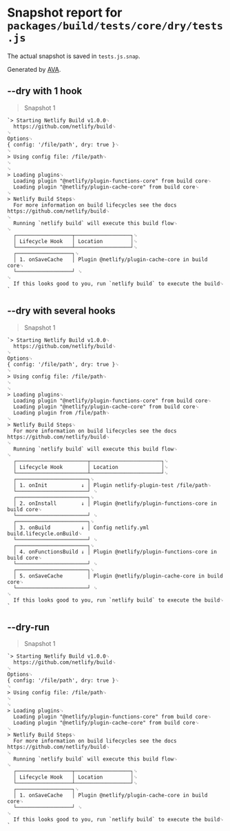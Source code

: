 # Snapshot report for `packages/build/tests/core/dry/tests.js`

The actual snapshot is saved in `tests.js.snap`.

Generated by [AVA](https://ava.li).

## --dry with 1 hook

> Snapshot 1

    `> Starting Netlify Build v1.0.0␊
      https://github.com/netlify/build␊
    ␊
    Options␊
    { config: '/file/path', dry: true }␊
    ␊
    > Using config file: /file/path␊
    ␊
    ␊
    > Loading plugins␊
      Loading plugin "@netlify/plugin-functions-core" from build core␊
      Loading plugin "@netlify/plugin-cache-core" from build core␊
    ␊
    > Netlify Build Steps␊
      For more information on build lifecycles see the docs https://github.com/netlify/build␊
    ␊
      Running `netlify build` will execute this build flow␊
    ␊
      ┌──────────────────┬──────────────────┐␊
      │ Lifecycle Hook   │ Location         │␊
      └──────────────────┴──────────────────┘␊
      ┌──────────────────┐␊
      │ 1. onSaveCache   │ Plugin @netlify/plugin-cache-core in build core␊
      └──────────────────┘ ␊
    ␊
      If this looks good to you, run `netlify build` to execute the build␊
    `

## --dry with several hooks

> Snapshot 1

    `> Starting Netlify Build v1.0.0␊
      https://github.com/netlify/build␊
    ␊
    Options␊
    { config: '/file/path', dry: true }␊
    ␊
    > Using config file: /file/path␊
    ␊
    ␊
    > Loading plugins␊
      Loading plugin "@netlify/plugin-functions-core" from build core␊
      Loading plugin "@netlify/plugin-cache-core" from build core␊
      Loading plugin from /file/path␊
    ␊
    > Netlify Build Steps␊
      For more information on build lifecycles see the docs https://github.com/netlify/build␊
    ␊
      Running `netlify build` will execute this build flow␊
    ␊
      ┌───────────────────────┬───────────────────────┐␊
      │ Lifecycle Hook        │ Location              │␊
      └───────────────────────┴───────────────────────┘␊
      ┌───────────────────────┐␊
      │ 1. onInit           ↓ │ Plugin netlify-plugin-test /file/path␊
      └───────────────────────┘ ␊
      ┌───────────────────────┐␊
      │ 2. onInstall        ↓ │ Plugin @netlify/plugin-functions-core in build core␊
      └───────────────────────┘ ␊
      ┌───────────────────────┐␊
      │ 3. onBuild          ↓ │ Config netlify.yml build.lifecycle.onBuild␊
      └───────────────────────┘ ␊
      ┌───────────────────────┐␊
      │ 4. onFunctionsBuild ↓ │ Plugin @netlify/plugin-functions-core in build core␊
      └───────────────────────┘ ␊
      ┌───────────────────────┐␊
      │ 5. onSaveCache        │ Plugin @netlify/plugin-cache-core in build core␊
      └───────────────────────┘ ␊
    ␊
      If this looks good to you, run `netlify build` to execute the build␊
    `

## --dry-run

> Snapshot 1

    `> Starting Netlify Build v1.0.0␊
      https://github.com/netlify/build␊
    ␊
    Options␊
    { config: '/file/path', dry: true }␊
    ␊
    > Using config file: /file/path␊
    ␊
    ␊
    > Loading plugins␊
      Loading plugin "@netlify/plugin-functions-core" from build core␊
      Loading plugin "@netlify/plugin-cache-core" from build core␊
    ␊
    > Netlify Build Steps␊
      For more information on build lifecycles see the docs https://github.com/netlify/build␊
    ␊
      Running `netlify build` will execute this build flow␊
    ␊
      ┌──────────────────┬──────────────────┐␊
      │ Lifecycle Hook   │ Location         │␊
      └──────────────────┴──────────────────┘␊
      ┌──────────────────┐␊
      │ 1. onSaveCache   │ Plugin @netlify/plugin-cache-core in build core␊
      └──────────────────┘ ␊
    ␊
      If this looks good to you, run `netlify build` to execute the build␊
    `
